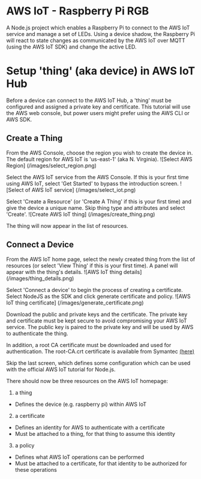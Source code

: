 # AWS IoT - Raspberry Pi RGB
A Node.js project which enables a Raspberry Pi to connect to the AWS IoT service and manage a set of LEDs. Using a device shadow, the Raspberry Pi will react to state changes as communicated by the AWS IoT over MQTT (using the AWS IoT SDK) and change the active LED.

# Setup 'thing' (aka device) in AWS IoT Hub
Before a device can connect to the AWS IoT Hub, a 'thing' must be configured and assigned a private key and certificate. This tutorial will use the AWS web console, but power users might prefer using the AWS CLI or AWS SDK.

## Create a Thing
From the AWS Console, choose the region you wish to create the device in. The default region for AWS IoT is 'us-east-1' (aka N. Virginia).
![Select AWS Region]
(/images/select_region.png)

Select the AWS IoT service from the AWS Console. If this is your first time using AWS IoT, select 'Get Started' to bypass the introduction screen.
![Select of AWS IoT service]
(/images/select_iot.png)

Select 'Create a Resource' (or 'Create A Thing' if this is your first time) and give the device a unique name. Skip thing type and attributes and select 'Create'.
![Create AWS IoT thing]
(/images/create_thing.png)

The thing will now appear in the list of resources.

## Connect a Device
From the AWS IoT home page, select the newly created thing from the list of resources (or select 'View Thing' if this is your first time). A panel will appear with the thing's details.
![AWS IoT thing details]
(/images/thing_details.png)

Select 'Connect a device' to begin the process of creating a certificate. Select NodeJS as the SDK and click generate certificate and policy.
![AWS IoT thing certificate]
(/images/generate_certificate.png)

Download the public and private keys and the certificate. The private key and certificate must be kept secure to avoid compromising your AWS IoT service. The public key is paired to the private key and will be used by AWS to authenticate the thing.

In addition, a root CA certificate must be downloaded and used for authentication. The root-CA.crt certificate is available from Symantec [(here)](https://www.symantec.com/content/en/us/enterprise/verisign/roots/VeriSign-Class%203-Public-Primary-Certification-Authority-G5.pem)

Skip the last screen, which defines some configuration which can be used with the official AWS IoT tutorial for Node.js.

There should now be three resources on the AWS IoT homepage:

1. a thing
* Defines the device (e.g. raspberry pi) within AWS IoT
2. a certificate
* Defines an identity for AWS to authenticate with a certificate
* Must be attached to a thing, for that thing to assume this identity
3. a policy
* Defines what AWS IoT operations can be performed
* Must be attached to a certificate, for that identity to be authorized for these operations

